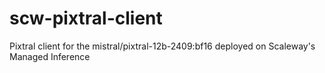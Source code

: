 # scw-pixtral-client
Pixtral client for the mistral/pixtral-12b-2409:bf16 deployed on Scaleway's Managed Inference
